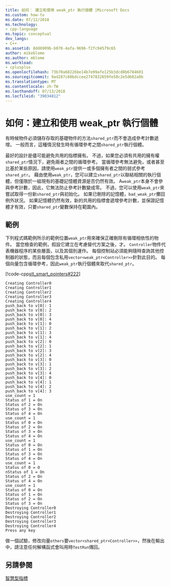 ```yaml
---
title: 如何： 建立和使用 weak_ptr 執行個體 |Microsoft Docs
ms.custom: how-to
ms.date: 07/12/2018
ms.technology:
- cpp-language
ms.topic: conceptual
dev_langs:
- C++
ms.assetid: 8dd6909b-b070-4afa-9696-f2fc94579c65
author: mikeblome
ms.author: mblome
ms.workload:
- cplusplus
ms.openlocfilehash: 73b70a68226be14b7e99afe125b3dcd8b6784601
ms.sourcegitcommit: 9ad287c88bdccee2747832659fe50c2e5d682a0b
ms.translationtype: MT
ms.contentlocale: zh-TW
ms.lasthandoff: 07/13/2018
ms.locfileid: "39034812"
---
```

# <a name="how-to-create-and-use-weakptr-instances"></a>如何：建立和使用 weak_ptr 執行個體
有時候物件必須儲存存取的基礎物件的方法`shared_ptr`而不會造成參考計數遞增。 一般而言，這種情況發生時有循環參考之間`shared_ptr`執行個體。  

 最好的設計是儘可能避免共用的指標擁有。 不過，如果您必須有共用的擁有權`shared_ptr`情況下，避免兩者之間的循環參考。 當循環參考無法避免，或者甚至比基於某些原因，請使用`weak_ptr`提供一或多個擁有者之間的弱式參考`shared_ptr`。 藉由使用`weak_ptr`，您可以建立`shared_ptr`以聯結相關的執行個體，但僅限於一組現有的基礎記憶體資源是否仍然有效。 A`weak_ptr`本身不會參與參考計數，因此，它無法防止參考計數變成零。 不過，您可以使用`weak_ptr`來嘗試取得一份新`shared_ptr`與初始化。 如果已刪除的記憶體，`bad_weak_ptr`擲回例外狀況。 如果記憶體仍然有效，新的共用的指標會遞增參考計數，並保證記憶體才有效，只要`shared_ptr`變數保持在範圍內。  

## <a name="example"></a>範例  
 下列程式碼範例所示的範例位置`weak_ptr`用來確保正確刪除有循環相依性的物件。 當您檢查的範例，假設它建立在考慮替代方案之後，才。 `Controller`物件代表機器程序的某些層面，以及其個別運作。 每個控制站必須能夠隨時查詢其他控制器的狀態，而且每個包含私用`vector<weak_ptr<Controller>>`針對此目的。 每個向量包含循環參考，因此`weak_ptr`執行個體來取代`shared_ptr`。  

 [!code-cpp[stl_smart_pointers#222](../cpp/codesnippet/CPP/how-to-create-and-use-weak-ptr-instances_1.cpp)]  

```Output  
Creating Controller0  
Creating Controller1  
Creating Controller2  
Creating Controller3  
Creating Controller4  
push_back to v[0]: 1  
push_back to v[0]: 2  
push_back to v[0]: 3  
push_back to v[0]: 4  
push_back to v[1]: 0  
push_back to v[1]: 2  
push_back to v[1]: 3  
push_back to v[1]: 4  
push_back to v[2]: 0  
push_back to v[2]: 1  
push_back to v[2]: 3  
push_back to v[2]: 4  
push_back to v[3]: 0  
push_back to v[3]: 1  
push_back to v[3]: 2  
push_back to v[3]: 4  
push_back to v[4]: 0  
push_back to v[4]: 1  
push_back to v[4]: 2  
push_back to v[4]: 3
use_count = 1  
Status of 1 = On  
Status of 2 = On  
Status of 3 = On  
Status of 4 = On  
use_count = 1  
Status of 0 = On  
Status of 2 = On  
Status of 3 = On  
Status of 4 = On  
use_count = 1  
Status of 0 = On  
Status of 1 = On  
Status of 3 = On  
Status of 4 = On  
use_count = 1  
Status of 0 = O  
nStatus of 1 = On  
Status of 2 = On  
Status of 4 = On  
use_count = 1  
Status of 0 = On  
Status of 1 = On  
Status of 2 = On  
Status of 3 = On  
Destroying Controller0  
Destroying Controller1  
Destroying Controller2  
Destroying Controller3  
Destroying Controller4  
Press any key  
```  

 做一個試驗，修改向量`others`要`vector<shared_ptr<Controller>>`，然後在輸出中，請注意任何解構函式會叫用時`TestRun`傳回。  

## <a name="see-also"></a>另請參閱  
 [智慧型指標](../cpp/smart-pointers-modern-cpp.md)
